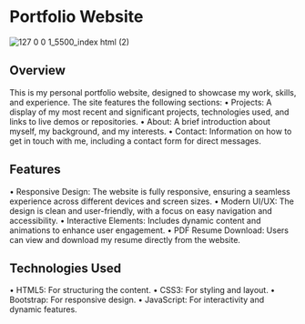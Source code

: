 # Portfolio Website
![127 0 0 1_5500_index html (2)](https://github.com/user-attachments/assets/1aee56ec-c6b2-405e-805f-ac563b54f49a)

## Overview
This is my personal portfolio website, designed to showcase my work, skills, and experience. The site features the following sections:
• Projects: A display of my most recent and significant projects, technologies used, and links to live demos or repositories.
• About: A brief introduction about myself, my background, and my interests.
• Contact: Information on how to get in touch with me, including a contact form for direct messages.

## Features
• Responsive Design: The website is fully responsive, ensuring a seamless experience across different devices and screen sizes.
• Modern UI/UX: The design is clean and user-friendly, with a focus on easy navigation and accessibility.
• Interactive Elements: Includes dynamic content and animations to enhance user engagement.
• PDF Resume Download: Users can view and download my resume directly from the website.

## Technologies Used
• HTML5: For structuring the content.
• CSS3: For styling and layout.
• Bootstrap: For responsive design.
• JavaScript: For interactivity and dynamic features.
